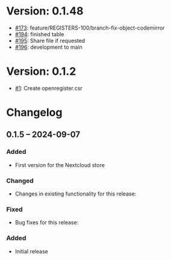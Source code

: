 # Version: 0.1.48

* [#173](https://github.com/ConductionNL/openregister/pull/173): feature/REGISTERS-100/branch-fix-object-codemirror
* [#194](https://github.com/ConductionNL/openregister/pull/194): finished table
* [#195](https://github.com/ConductionNL/openregister/pull/195): Share file if requested
* [#196](https://github.com/ConductionNL/openregister/pull/196): development to main


# Version: 0.1.2

* [#1](https://github.com/ConductionNL/openregister/pull/1): Create openregister.csr

# Changelog

## 0.1.5 – 2024-09-07
### Added
- First version for the Nextcloud store

### Changed
- Changes in existing functionality for this release:

### Fixed
- Bug fixes for this release:

### Added
- Initial release

